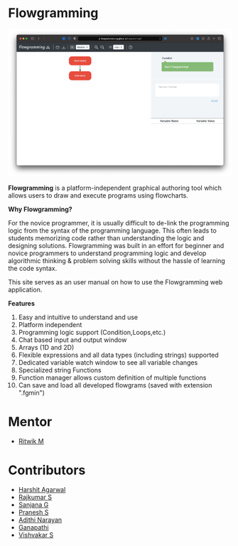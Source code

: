 # Flowgramming

![Home](images/home.png)

**Flowgramming** is a platform-independent graphical authoring tool which allows users
to draw and execute programs using flowcharts.

**Why Flowgramming?**

For the novice programmer, it is usually difficult to de-link the programming logic from the syntax of the programming language. This often leads to students memorizing code rather than understanding the logic and designing solutions. Flowgramming was built in an effort for beginner and novice programmers to understand programming logic and develop algorithmic thinking & problem solving skills without the hassle of learning the code syntax.

This site serves as an user manual on how to use the Flowgramming web application.

**Features**

1. Easy and intuitive to understand and use
2. Platform independent
3. Programming logic support (Condition,Loops,etc.)
4. Chat based input and output window
5. Arrays (1D and 2D)
6. Flexible expressions and all data types (including strings) supported
7. Dedicated variable watch window to see all variable changes
8. Specialized string Functions
9. Function manager allows custom definition of multiple functions
10. Can save and load all developed flowgrams (saved with extension ".fgmin")

# Mentor
- [Ritwik M](https://www.amrita.edu/faculty/m-ritwik)

# Contributors
- [Harshit Agarwal](https://www.linkedin.com/in/harshitagarwal1907/)
- [Rajkumar S](https://rajkumaar.co.in)
- [Sanjana G](https://www.linkedin.com/in/sanjana-gali-06a100166/)
- [Pranesh S](https://github.com/pranesh-sp)
- [Adithi Narayan](https://github.com/Tvashta)
- [Ganapathi](https://github.com/ganapathi12)
- [Vishvakar S](https://github.com/Vish-10)
